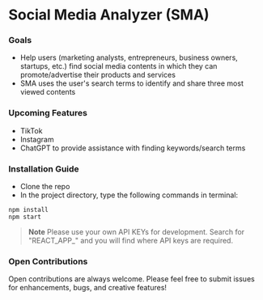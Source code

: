 # Social Media Analyzer (SMA)

### Goals

- Help users (marketing analysts, entrepreneurs, business owners, startups, etc.) find social media contents in which they can promote/advertise their products and services
- SMA uses the user's search terms to identify and share three most viewed contents

### Upcoming Features

- TikTok
- Instagram
- ChatGPT to provide assistance with finding keywords/search terms

### Installation Guide
- Clone the repo
- In the project directory, type the following commands in terminal:
```
npm install
npm start
```

> **Note**
> Please use your own API KEYs for development. Search for "REACT_APP_" and you will find where API keys are required.

### Open Contributions

Open contributions are always welcome. Please feel free to submit issues for enhancements, bugs, and creative features!
